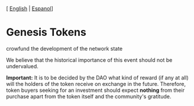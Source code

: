 [ [English](README.md) | [Espanol](README_ES.md)]

# Genesis Tokens


crowfund the development of the network state



We believe that the historical importance of this event should not be undervalued.

**Important:** It is to be decided by the DAO what kind of reward (if any at all) will the holders of the token receive on exchange in the future. Therefore, token buyers seeking for an investment should expect **nothing** from their purchase apart from the token itself and the community's gratitude.
